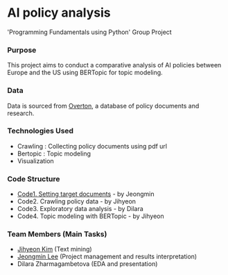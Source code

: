 # AI policy analysis
'Programming Fundamentals using Python' Group Project

### Purpose
This project aims to conduct a comparative analysis of AI policies between Europe and the US using BERTopic for topic modeling.

### Data
Data is sourced from [Overton](https://www.overton.io/), a database of policy documents and research.

### Technologies Used
- Crawling : Collecting policy documents using pdf url
- Bertopic : Topic modeling
- Visualization

### Code Structure
- [Code1. Setting target documents](https://github.com/kjh8331267/AI_policy_analysis/blob/main/1_Setting_target_documents.ipynb) - by Jeongmin
- Code2. Crawling policy data - by Jihyeon
- Code3. Exploratory data analysis - by Dilara
- Code4. Topic modeling with BERTopic - by Jihyeon

### Team Members (Main Tasks)
- [Jihyeon Kim](https://github.com/kjh8331267) (Text mining)
- [Jeongmin Lee](https://github.com/itzel36) (Project management and results interpretation)
- Dilara Zharmagambetova (EDA and presentation)
